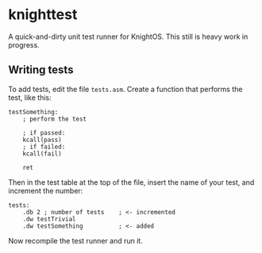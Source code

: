 # knighttest
A quick-and-dirty unit test runner for KnightOS. This still is heavy work in progress.

## Writing tests
To add tests, edit the file `tests.asm`. Create a function that performs the test, like this:

````
testSomething:
    ; perform the test
    
    ; if passed:
    kcall(pass)
    ; if failed:
    kcall(fail)
    
    ret
````

Then in the test table at the top of the file, insert the name of your test, and increment the number:

````
tests:
    .db 2 ; number of tests    ; <- incremented
    .dw testTrivial
    .dw testSomething          ; <- added
````

Now recompile the test runner and run it.
